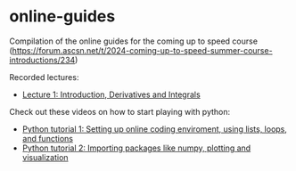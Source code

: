 # online-guides
Compilation of the online guides for the coming up to speed course (https://forum.ascsn.net/t/2024-coming-up-to-speed-summer-course-introductions/234)

Recorded lectures:
* [Lecture 1: Introduction, Derivatives and Integrals](https://www.youtube.com/watch?v=0Dxey6N4eeE&t=1610s)

Check out these videos on how to start playing with python: 
* [Python tutorial 1: Setting up online coding enviroment, using lists, loops, and functions](https://www.youtube.com/watch?v=AJFen_Z3mWM)
* [Python tutorial 2: Importing packages like numpy, plotting and visualization](https://www.youtube.com/watch?v=slBc_1huCVU)

